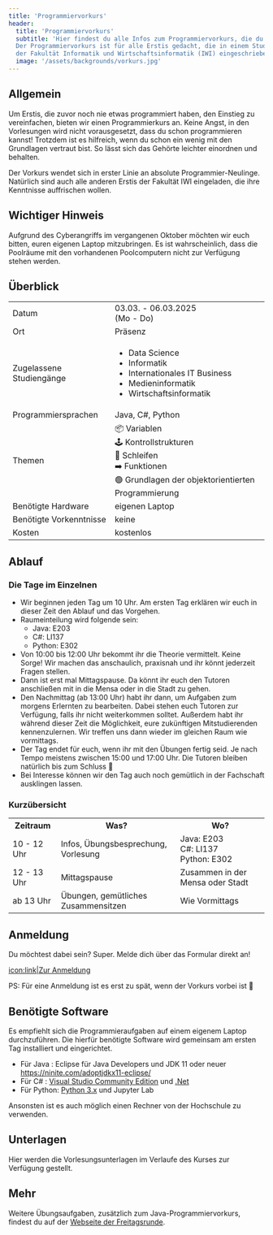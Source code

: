 ```yaml
---
title: 'Programmiervorkurs'
header:
  title: 'Programmiervorkurs'
  subtitle: 'Hier findest du alle Infos zum Programmiervorkurs, die du brauchst.
  Der Programmiervorkurs ist für alle Erstis gedacht, die in einem Studiengang
  der Fakultät Informatik und Wirtschaftsinformatik (IWI) eingeschrieben sind.'
  image: '/assets/backgrounds/vorkurs.jpg'
---
```


## Allgemein

Um Erstis, die zuvor noch nie etwas programmiert haben, den Einstieg zu vereinfachen, bieten wir einen 
Programmierkurs an. Keine Angst, in den Vorlesungen wird nicht vorausgesetzt, dass du schon programmieren kannst! 
Trotzdem ist es hilfreich, wenn du schon ein wenig mit den Grundlagen vertraut bist. So lässt sich das Gehörte 
leichter einordnen und behalten.

Der Vorkurs wendet sich in erster Linie an absolute Programmier-Neulinge. Natürlich sind auch alle anderen Erstis der 
Fakultät IWI eingeladen, die ihre Kenntnisse auffrischen wollen.

## Wichtiger Hinweis

Aufgrund des Cyberangriffs im vergangenen Oktober möchten wir euch bitten, euren eigenen Laptop mitzubringen. Es ist wahrscheinlich, 
dass die Poolräume mit den vorhandenen Poolcomputern nicht zur Verfügung stehen werden.

## Überblick

<div class="table-responsive">
    <table class="table-vertical">
        <tr>
            <td>Datum</td>
            <td>03.03. - 06.03.2025<br />(Mo - Do)</td>
        </tr>
        <tr>
            <td>Ort</td>
            <td>Präsenz</tr>
        <tr>
            <td>Zugelassene Studiengänge</td>
            <td>
                <ul>
                    <li>Data Science</li>
                    <li>Informatik</li>
                    <li>Internationales IT Business</li>
                    <li>Medieninformatik</li>
                    <li>Wirtschaftsinformatik</li>
                </ul>
            </td>
        </tr>
        <tr>
            <td>Programmiersprachen</td>
            <td>Java, C#, Python</td>
        </tr>
        <tr>
            <td>Themen</td>
            <td>
                📦 Variablen<br>
                🕹️ Kontrollstrukturen<br>
                🔄 Schleifen<br>
                ➡️ Funktionen<br>
                🟢 Grundlagen der objektorientierten Programmierung
            </td>
        </tr>
        <tr>
            <td>Benötigte Hardware</td>
            <td>eigenen Laptop</td>
        </tr>
        <tr>
            <td>Benötigte Vorkenntnisse</td>
            <td>keine</td>
        </tr>
        <tr>
            <td>Kosten</td>
            <td>kostenlos</td>
        </tr>
    </table>
</div>

## Ablauf

### Die Tage im Einzelnen

- Wir beginnen jeden Tag um 10 Uhr. Am ersten Tag erklären wir euch in dieser Zeit den Ablauf und das Vorgehen.
- Raumeinteilung wird folgende sein:  
  - Java: E203
  - C#: LI137
  - Python: E302
- Von 10:00 bis 12:00 Uhr bekommt ihr die Theorie vermittelt. Keine Sorge!
  Wir machen das anschaulich, praxisnah und ihr könnt jederzeit Fragen stellen.
- Dann ist erst mal Mittagspause. Da könnt ihr euch den Tutoren anschließen mit in die Mensa oder in die Stadt zu gehen.
- Den Nachmittag (ab 13:00 Uhr) habt ihr dann, um Aufgaben zum morgens Erlernten zu bearbeiten.
  Dabei stehen euch Tutoren zur Verfügung, falls ihr nicht weiterkommen solltet.
  Außerdem habt ihr während dieser Zeit die Möglichkeit, eure zukünftigen Mitstudierenden kennenzulernen.
  Wir treffen uns dann wieder im gleichen Raum wie vormittags.
- Der Tag endet für euch, wenn ihr mit den Übungen fertig seid. Je nach Tempo meistens zwischen 15:00 und 17:00 Uhr.
  Die Tutoren bleiben natürlich bis zum Schluss 🙂
- Bei Interesse können wir den Tag auch noch gemütlich in der Fachschaft ausklingen lassen.

### Kurzübersicht

<div class="table-responsive">
  <table>
    <tr>
      <th>Zeitraum</th>
      <th>Was?</th>
      <th>Wo?</th>
    </tr>
    <tr>
      <td>10 - 12 Uhr</td>
      <td>Infos, Übungsbesprechung, Vorlesung</td>
      <td>Java: E203
      <br>C#: LI137
      <br>Python: E302
      </td>
    </tr>
    <tr>
      <td>12 - 13 Uhr</td>
      <td>Mittagspause</td>
      <td>Zusammen in der Mensa oder Stadt</td>
    </tr>
    <tr>
      <td>ab 13 Uhr</td>
      <td>Übungen, gemütliches Zusammensitzen</td>
      <td>Wie Vormittags</td>
    </tr>
  </table>
</div>

## Anmeldung

Du möchtest dabei sein? Super. Melde dich über das Formular direkt an!

[icon:link|Zur Anmeldung](https://cloud.iwi-hka.de/apps/forms/s/i6tbHJ9FHBcNRGkpnNPkWLmW)

PS: Für eine Anmeldung ist es erst zu spät, wenn der Vorkurs vorbei ist 🙂

## Benötigte Software

Es empfiehlt sich die Programmieraufgaben auf einem eigenem Laptop durchzuführen. Die hierfür benötigte Software 
wird gemeinsam am ersten Tag installiert und eingerichtet.

- Für Java : Eclipse für Java Developers und JDK 11 oder neuer <https://ninite.com/adoptjdkx11-eclipse/>
- Für C# : [Visual Studio Community Edition](https://code.visualstudio.com/download)
  und [.Net](https://dotnet.microsoft.com/download)
- Für Python: [Python 3.x](https://www.python.org/downloads/) und Jupyter Lab

Ansonsten ist es auch möglich einen Rechner von der Hochschule zu verwenden.

## Unterlagen

Hier werden die Vorlesungsunterlagen im Verlaufe des Kurses zur Verfügung gestellt.

<!--

Die Aufgaben und Lösungen werden im Laufe des Kurses freigeschaltet.

- [Unterlagen zu Java](https://drive.google.com/drive/folders/19_GZSQDUyNBuAUBMNAwzVAh-w6iVOX-s)
- [Unterlagen zu C#](https://drive.google.com/drive/folders/19lFbxlRweCOT0noXmKswt1HvDrzY-kRb)
- [Unterlagen zu Python](https://drive.google.com/drive/folders/19sD7EiHtnDQ9UsEbwq0-URpEP802wqgu)

-->

## Mehr

Weitere Übungsaufgaben, zusätzlich zum Java-Programmiervorkurs, findest du auf der
[Webseite der Freitagsrunde](https://wiki.freitagsrunde.org/Javakurs/%C3%9Cbungsaufgaben).
